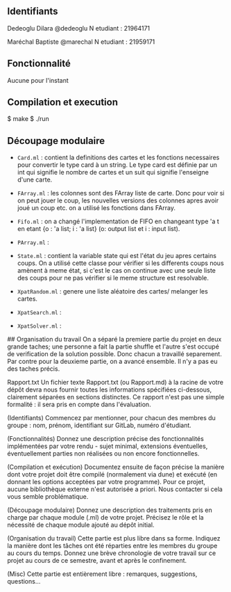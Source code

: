 ## Identifiants

Dedeoglu Dilara @dedeoglu
N etudiant : 21964171

Maréchal Baptiste @marechal
N etudiant : 21959171

## Fonctionnalité

Aucune pour l'instant

## Compilation et execution

$ make 
$ ./run

## Découpage modulaire
- `Card.ml` : contient la definitions des cartes et les fonctions necessaires pour convertir le type card à un string. Le type card est définie par un int qui signifie le nombre de cartes et un suit qui signifie l'enseigne d'une carte. 

- `FArray.ml` : les colonnes sont des FArray liste de carte. Donc pour voir si on peut jouer le coup, les nouvelles versions des colonnes apres avoir joué un coup etc. on a utilisé les fonctions dans FArray.

- `Fifo.ml` : on a changé l'implementation de FIFO en changeant type 'a t en etant {o : 'a list; i : 'a list} (o: output list et i : input list). 

- `PArray.ml` : 

- `State.ml` : contient la variable state qui est l'état du jeu apres certains coups. On a utilisé cette classe pour vérifier si les differents coups nous amènent à meme état, si c'est le cas on continue avec une seule liste des coups pour ne pas vérifier si le meme structure est resolvable. 

- `XpatRandom.ml` : genere une liste aléatoire des cartes/ melanger les cartes.

- `XpatSearch.ml` : 

- `XpatSolver.ml` :


## Organisation du travail
On a séparé la premiere partie du projet en deux grande taches; une personne a fait la partie shuffle et l'autre s'est occupé de verification de la solution possible. Donc chacun a travaillé separement. Par contre pour la deuxieme partie, on a avancé ensemble. Il n'y a pas eu des taches précis.   

Rapport.txt
Un fichier texte Rapport.txt (ou Rapport.md) à la racine de votre dépôt devra nous
fournir toutes les informations spécifiées ci-dessous, clairement
séparées en sections distinctes. Ce rapport n'est pas une simple
formalité : il sera pris en compte dans l'évaluation.


(Identifiants)
Commencez par mentionner, pour chacun des membres du groupe :
nom, prénom, identifiant sur GitLab, numéro d'étudiant.


(Fonctionnalités)
Donnez une description précise des fonctionnalités implémentées
par votre rendu - sujet minimal, extensions éventuelles,
éventuellement parties non réalisées ou non encore fonctionnelles.


(Compilation et exécution)
Documentez ensuite de façon précise la manière dont votre
projet doit être compilé (normalement via dune) et exécuté (en donnant
les options acceptées par votre programme). Pour ce projet, aucune
bibliothèque externe n'est autorisée a priori. Nous contacter si
cela vous semble problématique.


(Découpage modulaire)
Donnez une description des traitements pris en charge par chaque
module (.ml) de votre projet. Précisez le rôle et la nécessité
de chaque module ajouté au dépôt initial.


(Organisation du travail)
Cette partie est plus libre dans sa forme. Indiquez la manière
dont les tâches ont été réparties entre les membres du groupe
au cours du temps. Donnez une brève chronologie de votre travail
sur ce projet au cours de ce semestre, avant et après le
confinement.


(Misc)
Cette partie est entièrement libre : remarques, suggestions,
questions...